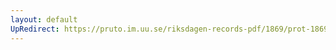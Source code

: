 ```yaml
---
layout: default
UpRedirect: https://pruto.im.uu.se/riksdagen-records-pdf/1869/prot-1869--fk--119/prot-1869--fk--119_001.pdf
---
```

